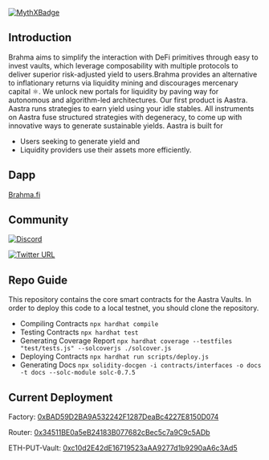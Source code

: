 [![MythXBadge](https://badgen.net/https/api.mythx.io/v1/projects/c28437af-c149-4c07-9783-4358782329ed/badge/data?cache=300&icon=https://raw.githubusercontent.com/ConsenSys/mythx-github-badge/main/logo_white.svg)](https://docs.mythx.io/dashboard/github-badges)

## Introduction
Brahma aims to simplify the interaction with DeFi primitives through easy to invest vaults, which leverage composability with multiple protocols to deliver superior risk-adjusted yield to users.Brahma provides an alternative to inflationary returns via liquidity mining and discourages mercenary capital ⚛️. We unlock new portals for liquidity by paving way for autonomous and algorithm-led architectures. Our first product is Aastra. Aastra runs strategies to earn yield using your idle stables. All instruments on Aastra fuse structured strategies with degeneracy, to come up with innovative ways to generate sustainable yields.
Aastra is built for
- Users seeking to generate yield and
- Liquidity providers use their assets more efficiently.


## Dapp
[Brahma.fi](https://www.brahma.fi/)


## Community
[![Discord](https://img.shields.io/discord/413890591840272394.svg?color=768AD4&label=discord&logo=https%3A%2F%2Fdiscordapp.com%2Fassets%2F8c9701b98ad4372b58f13fd9f65f966e.svg)](https://discord.gg/ndVKhgE7wf)

[![Twitter URL](https://img.shields.io/twitter/url/https/twitter.com/Brahmafi.svg?style=social&label=Follow%20Brahmafi)](https://twitter.com/Brahmafi)

## Repo Guide
This repository contains the core smart contracts for the Aastra Vaults.
In order to deploy this code to a local testnet, you should clone the repository. 
- Compiling Contracts `npx hardhat compile` 
- Testing Contracts `npx hardhat test` 
- Generating Coverage Report `npx hardhat coverage --testfiles "test/tests.js" --solcoverjs ./solcover.js` 
- Deploying Contracts `npx hardhat run scripts/deploy.js`
- Generating Docs `npx solidity-docgen -i contracts/interfaces -o docs -t docs --solc-module solc-0.7.5`

## Current Deployment
Factory: [0xBAD59D2BA9A532242F1287DeaBc4227E8150D074](https://etherscan.io/address/0xBAD59D2BA9A532242F1287DeaBc4227E8150D074)

Router: [0x34511BE0a5eB24183B077682cBec5c7a9C9c5ADb](https://etherscan.io/address/0x34511BE0a5eB24183B077682cBec5c7a9C9c5ADb)

ETH-PUT-Vault: [0xc10d2E42dE16719523aAA9277d1b9290aA6c3Ad5](https://etherscan.io/address/0xc10d2E42dE16719523aAA9277d1b9290aA6c3Ad5)
